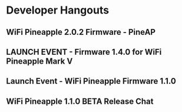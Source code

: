 # Developer Hangouts

## WiFi Pineapple 2.0.2 Firmware - PineAP

[](https://www.youtube.com/watch?v=40Igim3upL0&list=UUTkpeicFNBuHJCvp4LZEuvw)

## LAUNCH EVENT - Firmware 1.4.0 for WiFi Pineapple Mark V

[](https://www.youtube.com/watch?v=HgWfAtXV6Ls&list=UUTkpeicFNBuHJCvp4LZEuvw)

## Launch Event - WiFi Pineapple Firmware 1.1.0

[](https://www.youtube.com/watch?v=cA0IZhD5Fq4&list=UUTkpeicFNBuHJCvp4LZEuvw)

## WiFi Pineapple 1.1.0 BETA Release Chat

[](https://www.youtube.com/watch?v=HPgfl-Z2BPI&list=UUTkpeicFNBuHJCvp4LZEuvw)